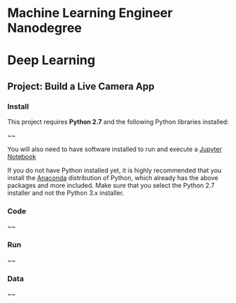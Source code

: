 # Machine Learning Engineer Nanodegree
# Deep Learning
## Project: Build a Live Camera App

### Install

This project requires **Python 2.7** and the following Python libraries installed:

~~

You will also need to have software installed to run and execute a [Jupyter Notebook](http://ipython.org/notebook.html)

If you do not have Python installed yet, it is highly recommended that you install the [Anaconda](http://continuum.io/downloads) distribution of Python, which already has the above packages and more included. Make sure that you select the Python 2.7 installer and not the Python 3.x installer.

### Code

~~

### Run

~~

### Data

~~